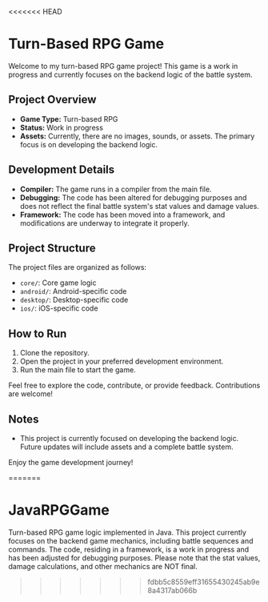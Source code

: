 <<<<<<< HEAD
# Turn-Based RPG Game

Welcome to my turn-based RPG game project! This game is a work in progress and currently focuses on the backend logic of the battle system.

## Project Overview

- **Game Type:** Turn-based RPG
- **Status:** Work in progress
- **Assets:** Currently, there are no images, sounds, or assets. The primary focus is on developing the backend logic.

## Development Details

- **Compiler:** The game runs in a compiler from the main file.
- **Debugging:** The code has been altered for debugging purposes and does not reflect the final battle system's stat values and damage values.
- **Framework:** The code has been moved into a framework, and modifications are underway to integrate it properly.

## Project Structure

The project files are organized as follows:

- `core/`: Core game logic
- `android/`: Android-specific code
- `desktop/`: Desktop-specific code
- `ios/`: iOS-specific code

## How to Run

1. Clone the repository.
2. Open the project in your preferred development environment.
3. Run the main file to start the game.

Feel free to explore the code, contribute, or provide feedback. Contributions are welcome!

## Notes

- This project is currently focused on developing the backend logic. Future updates will include assets and a complete battle system.

Enjoy the game development journey!

=======
# JavaRPGGame
Turn-based RPG game logic implemented in Java. This project currently focuses on the backend game mechanics, including battle sequences and commands. The code, residing in a framework, is a work in progress and has been adjusted for debugging purposes. Please note that the stat values, damage calculations, and other mechanics are NOT final. 
>>>>>>> fdbb5c8559eff31655430245ab9e8a4317ab066b

